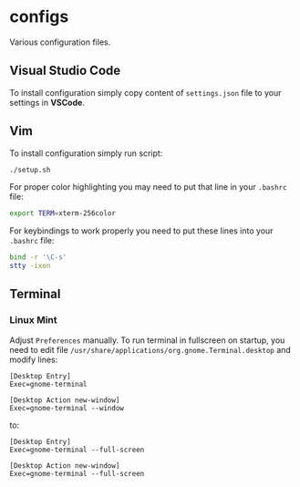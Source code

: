 # configs
Various configuration files.

## Visual Studio Code
To install configuration simply copy content of `settings.json` file to your settings in __VSCode__.

## Vim
To install configuration simply run script:
```bash
./setup.sh
```

For proper color highlighting you may need to put that line in your `.bashrc` file:
```bash
export TERM=xterm-256color
```

For keybindings to work properly you need to put these lines into your `.bashrc` file:
```bash
bind -r '\C-s'
stty -ixon
```

## Terminal
### Linux Mint
Adjust `Preferences` manually. To run terminal in fullscreen on startup, you need to edit file `/usr/share/applications/org.gnome.Terminal.desktop` and modify lines:
```
[Desktop Entry]
Exec=gnome-terminal

[Desktop Action new-window]
Exec=gnome-terminal --window
```
to:
```
[Desktop Entry]
Exec=gnome-terminal --full-screen

[Desktop Action new-window]
Exec=gnome-terminal --full-screen
```
